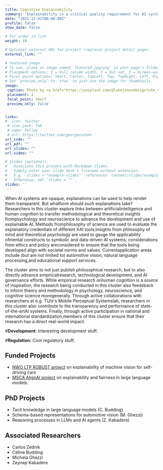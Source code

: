 ```yaml
---
title: Cognitive Explainability
summary: 'Explainability is a critical quality requirement for AI systems. It is threatened when systems are too complex and dynamic, and it may be ensured through interpretable design or through post-hoc explanation. Philosophical work is required, however, to understand what this actually means. [(read more)](/project/explainability)'
date: "2021-12-01T00:00:00Z"
profile: false
show_date: false

# For order in list 
weight: 10

# Optional external URL for project (replaces project detail page).
external_link: ""

# Featured image
# To use, place an image named `featured.jpg/png` in your page's folder.
# Placement options: 1 = Full column width, 2 = Out-set, 3 = Screen-width
# Focal point options: Smart, Center, TopLeft, Top, TopRight, Left, Right, BottomLeft, Bottom, BottomRight
# Set `preview_only` to `true` to just use the image for thumbnails.
image:
 caption: Photo by <a href="https://unsplash.com/@lukejonesdesign?utm_content=creditCopyText&utm_medium=referral&utm_source=unsplash">Luke Jones</a> on <a href="https://unsplash.com/photos/a-close-up-of-a-computer-circuit-board-tBvF46kmwBw?utm_content=creditCopyText&utm_medium=referral&utm_source=unsplash">Unsplash</a>
 placement: 1
 focal_point: Smart
 preview_only: false


links:
#- icon: twitter
 # icon_pack: fab
 # name: Follow
 # url: https://twitter.com/georgecushen
url_code: ""
url_pdf: ""
url_slides: ""
url_video: ""

# Slides (optional).
#   Associate this project with Markdown slides.
#   Simply enter your slide deck's filename without extension.
#   E.g. `slides = "example-slides"` references `content/slides/example-slides.md`.
#   Otherwise, set `slides = ""`.
slides: ''
---
```


When AI systems are opaque, explanations can be used to help render them transparent. But whatform should such explanations take? Researchers in this cluster explore links between artificialintelligence and human cognition to transfer methodological and theoretical insights frompsychology and neuroscience to advance the development and use of explainable AI. Methods fromphilosophy of science are used to evaluate the explanatory credentials of different XAI tools;insights from philosophy of mind and theoretical psychology are used to gauge the applicability ofmental constructs to symbolic and data-driven AI systems; considerations from ethics and policy areconsidered to ensure that the tools being developed align with societal norms and values. Currentapplication areas include (but are not limited to) automotive vision, natural language processing,and educational support services.

The cluster aims to not just publish philosophical research, but to also directly advance empiricalresearch, technological development, and AI governance efforts. While empirical research onhuman cognition is a source of inspiration, the research being conducted in this cluster also feedsback to inform theory and methodology in psychology, neuroscience, and cognitive science moregenerally. Through active collaborations with researchers at e.g. TU/e's Mobile Perceptual Systemslab, researchers in this cluster also contribute to the transparency and performance of state-of-the-artAI systems. Finally, through active participation in national and international standardization,members of this cluster ensure that their research has a direct real-world impact.

#**Development:** Interesting development stuff.

#**Regulation:** Cool regulatory stuff.


## Funded Projects

- [NWO LTP ROBUST project](https://www.tue.nl/en/storage/biomedische-technologie/de-faculteit/news-and-events/news-overview/05-01-2023-robust-ai-program-receives-additional-eur25-million-in-funding-from-dutch-research-council) on explainability of machine vision for self-driving cars
- [MSCA AlignAI project](https://alignai.eu/) on explainability and fairness in large language models.


## PhD Projects

- Tacit knowledge in large language models (C. Budding)
- Schema-based representations for automotive vision (M. Ghezzi)
- Reasoning processes in LLMs and AI agents (Z. Kabadere)

## Associated Researchers

- Carlos Zednik
- Céline Budding
- Michela Ghezzi
- Zeynep Kabadere
